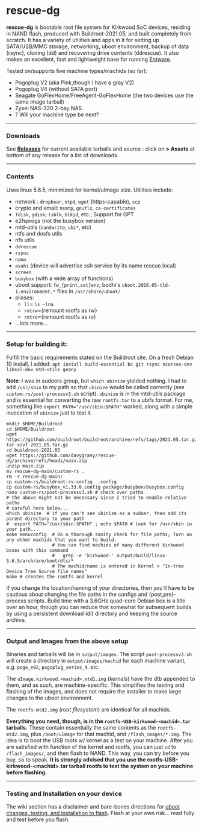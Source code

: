 # rescue-dg

**rescue-dg** is bootable root file system for Kirkwood SoC devices,
residing in NAND flash, produced with Buildroot-2021.05, and built
completely from scratch.  It has a variety of utilities and apps in it for
setting up SATA/USB/MMC storage, networking, uboot environment, backup
of data (rsync), cloning (dd) and recovering drive contents (ddrescue).
It also makes an excellent, fast and lightweight base for running [Entware](https://github.com/Entware/Entware/wiki).

Tested on/supports five machine types/machids (so far):
- Pogoplug V2 (aka Pink,though I have a gray V2)
- Pogoplug V4 (without SATA port)
- Seagate GoFlexHome/FreeAgent-GoFlexHome (the two devices use the same image tarball)
- Zyxel NAS-320 2-bay NAS
-  ? Will your machine type be next? 
---
### Downloads

See __[Releases](https://github.com/davygravy/rescue-dg/releases)__ for current available tarballs and source : click on  __> Assets__ at bottom of any release for a list of downloads.

 ---
 ### Contents
 
Uses linux 5.6.5, minimized for kernel/uImage size.
Utilities include:
 - network : `dropbear`, `ntpd`, `wget` (https-capable), `scp`
 - crypto and email: `msmtp`, `gnutls`, `ca-certificates`
 - `fdisk`, `gdisk`; `lsblk`, `blkid`, etc.; Support for GPT
 - e2fsprogs (not the busybox version)
 - mtd-utils (`nandwrite`, `ubi*`, etc)
 - ntfs and dosfs utils
 - nfs utils
 - `ddrescue`
 - `rsync`
 - `nano`
 - `avahi` (device will advertise ssh service by its name rescue.local)
 - `screen`
 - `busybox` (with a wide array of functions)
 - uboot support: `fw_{print,set}env`; bodhi's `uboot.2016.05-tld-1.environment.*` files in `/usr/share/uboot/`
 - aliases:
     - `ll`= `ls -lna`
     - `rmtrw`={remount rootfs as rw}
     - `rmtro`={remount rootfs as ro}
 - ...lots more...


---  
### Setup for building it:

Fulfill the basic requirements stated on the Buildroot site. On a fresh Debian 10 install, I added:
`apt install build-essential bc git rsync ncurses-dev libssl-dev mtd-utils geany`


__Note__:  I was in sudoers group, but `which ubinize` yielded nothing.  I had to add `/usr/sbin` to my path so that `ubinize` would be called correctly (see `custom-rs/post-processv3.sh` script).  `ubinize` is in the mtd-utils package and is essential for converting the raw `rootfs.tar` to a ubifs format.  For me, something like `export PATH="/usr/sbin:$PATH"` worked, along with a simple invocation of `ubinize` just to test it.



    mkdir $HOME/Buildroot
    cd $HOME/Buildroot
    wget https://github.com/buildroot/buildroot/archive/refs/tags/2021.05.tar.gz
    tar xzvf 2021.05.tar.gz
    cd buildroot-2021.05
    wget https://github.com/davygravy/rescue-dg/archive/refs/heads/main.zip
    unzip main.zip
    mv rescue-dg-main/custom-rs .
    rm -r rescue-dg-main/
    cp custom-rs/buildroot-rs-config  .config        
    cp custom-rs/busybox_v1.33.0.config package/busybox/busybox.config  
    nano custom-rs/post-processv3.sh # check over paths 
    # the above might not be necessary since I tried to enable relative paths
    # careful here below... 
    which ubinize  # if you can't see ubinize as a sudoer, then add its parent directory to your path
    #  export PATH="/usr/sbin:$PATH" ; echo $PATH # look for /usr/sbin in your path...
    make menuconfig  # Do a thorough sanity check for file paths; Turn on any other machids that you want to build.
                     # You can find machids of many different kirkwood boxes with this command
                     #   grep -e 'kirkwood-' output/build/linux-5.6.5/arch/arm/boot/dts/*
                     # The machid/name is entered in Kernel > "In-tree Device Tree Source file names"
    make # creates the rootfs and kernel


If you change the location/naming of your directories, then you'll have to be cautious about changing the file paths in the configs and {post,pre}-process scripts.  Build time with a 3.6GHz quad-core Debian box is a litle over an hour, though you can reduce that somewhat for subsequent builds by using a persistent download (dl) directory and keeping the source archive.

---
### Output and Images from the above setup

Binaries and tarballs will be in `output/images`. The script `post-processv3.sh` will create a directory in `output/images/machid` for each machine variant, e.g. `pogo_e02`, `pogoplug_series_4`, etc.

The `uImage.kirkwood.<machid>.mtd1.img` (*kernels*) have the dtb appended to them, and as such, are machine-specific.  This simplifies the testing and flashing of the images, and does not require the installer to make large changes to the uboot environment.

The `rootfs-mtd2.img` (*root filesystem*) are identical for all machids.

__Everything you need, though, is in the `rootfs-USB-kirkwood-<machid>.tar` tarballs.__ These contain essentially the same contents as the `rootfs-mtd2.img`, plus `/boot/uImage` for that machid, and `/flash_images/*.img`. The idea is to boot the USB roots w/ kernel as a test on your machine.  After you are satisfied with function of the kernel and rootfs, you can just `cd` to  `/flash_images/`, and then flash to NAND.  This way, you can try before you buy, so to speak.  __It is strongly advised that you use the rootfs-USB-kirkwood-\<machid>.tar tarball rootfs to test the system on your machine before flashing.__   

---
### Testing and Installation on your device

The wiki section has a disclaimer and bare-bones directions for [uboot changes, testing, and installation to flash](https://github.com/davygravy/rescue-dg/wiki/Testing-and-Flashing).  Flash at your own risk... read fully and test before you flash.
